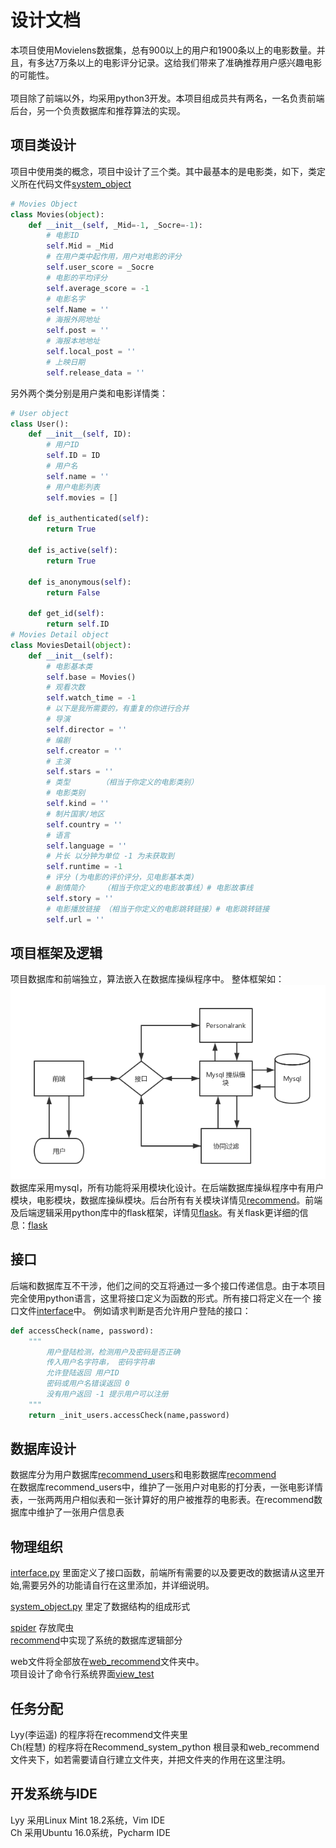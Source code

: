 # 设计文档
本项目使用Movielens数据集，总有900以上的用户和1900条以上的电影数量。并且，有多达7万条以上的电影评分记录。这给我们带来了准确推荐用户感兴趣电影的可能性。<br><br>
项目除了前端以外，均采用python3开发。本项目组成员共有两名，一名负责前端后台，另一个负责数据库和推荐算法的实现。<br>
## 项目类设计
项目中使用类的概念，项目中设计了三个类。其中最基本的是电影类，如下，类定义所在代码文件[system_object](system_object.py)
```python
# Movies Object
class Movies(object):
    def __init__(self, _Mid=-1, _Socre=-1):
        # 电影ID
        self.Mid = _Mid
        # 在用户类中起作用，用户对电影的评分
        self.user_score = _Socre
        # 电影的平均评分
        self.average_score = -1
        # 电影名字
        self.Name = ''
        # 海报外网地址
        self.post = ''
        # 海报本地地址
        self.local_post = ''
        # 上映日期
        self.release_data = ''
```
另外两个类分别是用户类和电影详情类：
```python
# User object
class User():
    def __init__(self, ID):
        # 用户ID
        self.ID = ID
        # 用户名
        self.name = ''
        # 用户电影列表
        self.movies = []

    def is_authenticated(self):
        return True

    def is_active(self):
        return True

    def is_anonymous(self):
        return False

    def get_id(self):
        return self.ID
# Movies Detail object
class MoviesDetail(object):
    def __init__(self):
        # 电影基本类
        self.base = Movies()
        # 观看次数
        self.watch_time = -1
        # 以下是我所需要的，有重复的你进行合并
        # 导演
        self.director = ''
        # 编剧
        self.creator = ''
        # 主演
        self.stars = ''
        # 类型       （相当于你定义的电影类别）
        # 电影类别
        self.kind = ''
        # 制片国家/地区
        self.country = ''
        # 语言
        self.language = ''
        # 片长 以分钟为单位 -1 为未获取到
        self.runtime = -1
        # 评分 (为电影的评价评分，见电影基本类)
        # 剧情简介    （相当于你定义的电影故事线）# 电影故事线
        self.story = ''
        # 电影播放链接 （相当于你定义的电影跳转链接）# 电影跳转链接
        self.url = ''
```
## 项目框架及逻辑
项目数据库和前端独立，算法嵌入在数据库操纵程序中。
整体框架如：<br>
![框架](./source/image/流程图.png)<br>
数据库采用mysql，所有功能将采用模块化设计。在后端数据库操纵程序中有用户模块，电影模块，数据库操纵模块。后台所有有关模块详情见[recommend](./recommend)。前端及后端逻辑采用python库中的flask框架，详情见[flask](./web_recommend/flask-gentelella)。有关flask更详细的信息：[flask](http://flask.pocoo.org/docs/1.0/)
## 接口
后端和数据库互不干涉，他们之间的交互将通过一多个接口传递信息。由于本项目完全使用python语言，这里将接口定义为函数的形式。所有接口将定义在一个 接口文件[interface](interface.py)中。
例如请求判断是否允许用户登陆的接口：
```python
def accessCheck(name, password):
    """
        用户登陆检测，检测用户及密码是否正确
        传入用户名字符串， 密码字符串
        允许登陆返回 用户ID
        密码或用户名错误返回 0
        没有用户返回 -1 提示用户可以注册
    """ 
    return _init_users.accessCheck(name,password)

```
## 数据库设计
数据库分为用户数据库[recommend_users](./source/data/recommend_users.sql)和电影数据库[recommend](./source/data/recommend.sql)<br>
在数据库recommend_users中，维护了一张用户对电影的打分表，一张电影详情表，一张两两用户相似表和一张计算好的用户被推荐的电影表。在recommend数据库中维护了一张用户信息表
## 物理组织
[interface.py](interface.py) 里面定义了接口函数，前端所有需要的以及要更改的数据请从这里开始,需要另外的功能请自行在这里添加，并详细说明。<br>

[system_object.py](system_object.py) 里定了数据结构的组成形式<br>

[spider](./spider) 存放爬虫<br>
[recommend](./recommend)中实现了系统的数据库逻辑部分<br>

web文件将全部放在[web_recommend](./web_recommend/flask-gentelella)文件夹中。<br>
项目设计了命令行系统界面[view_test](view_test.py)<br>

## 任务分配
Lyy(李运遥) 的程序将在recommend文件夹里<br>
Ch(程慧) 的程序将在Recommend_system_python 根目录和web_recommend文件夹下，如若需要请自行建立文件夹，并把文件夹的作用在这里注明。
## 开发系统与IDE
Lyy 采用Linux Mint 18.2系统，Vim IDE<br>
Ch 采用Ubuntu 16.0系统，Pycharm IDE<br>
